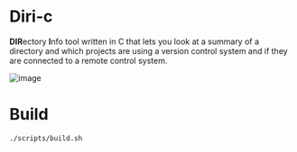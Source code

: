 # Diri-c
**DIR**ectory **I**nfo tool written in C that lets you look at a summary of a directory and which projects are using a version control system and if they are connected to a remote control system.

![image](https://user-images.githubusercontent.com/35516367/174980485-82a1ef3b-83d2-49e6-8412-ba2ff4aa744b.png)

# Build
```
./scripts/build.sh
```
